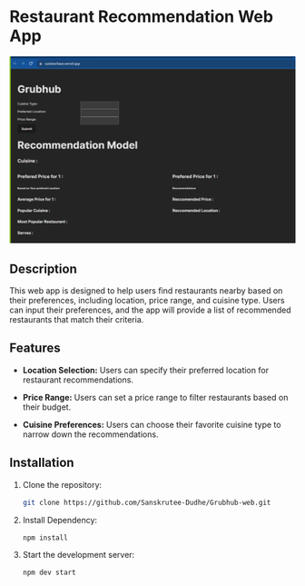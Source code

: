 # Restaurant Recommendation Web App

![App Screenshot](src/assets/result.png)

## Description

This web app is designed to help users find restaurants nearby based on their preferences, including location, price range, and cuisine type. Users can input their preferences, and the app will provide a list of recommended restaurants that match their criteria.

## Features

- **Location Selection:** Users can specify their preferred location for restaurant recommendations.

- **Price Range:** Users can set a price range to filter restaurants based on their budget.

- **Cuisine Preferences:** Users can choose their favorite cuisine type to narrow down the recommendations.


## Installation

1. Clone the repository:

   ```bash
   git clone https://github.com/Sanskrutee-Dudhe/Grubhub-web.git
2. Install Dependency:

   ```bash
   npm install
2. Start the development server:

   ```bash
   npm dev start
